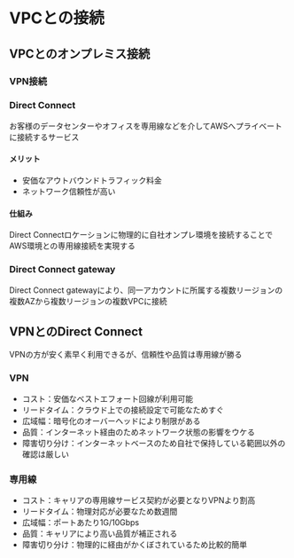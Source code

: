 # VPCとの接続

## VPCとのオンプレミス接続

### VPN接続

### Direct Connect
お客様のデータセンターやオフィスを専用線などを介してAWSへプライベートに接続するサービス

#### メリット
- 安価なアウトバウンドトラフィック料金
- ネットワーク信頼性が高い

#### 仕組み
Direct Connectロケーションに物理的に自社オンプレ環境を接続することでAWS環境との専用線接続を実現する

### Direct Connect gateway
Direct Connect gatewayにより、同一アカウントに所属する複数リージョンの複数AZから複数リージョンの複数VPCに接続

## VPNとのDirect Connect
VPNの方が安く素早く利用できるが、信頼性や品質は専用線が勝る

### VPN
- コスト：安価なベストエフォート回線が利用可能
- リードタイム：クラウド上での接続設定で可能なためすぐ
- 広域幅：暗号化のオーバーヘッドにより制限がある
- 品質：インターネット経由のためネットワーク状態の影響をウケる
- 障害切り分け：インターネットベースのため自社で保持している範囲以外の確認は厳しい
### 専用線
- コスト：キャリアの専用線サービス契約が必要となりVPNより割高
- リードタイム：物理対応が必要なため数週間
- 広域幅：ポートあたり1G/10Gbps
- 品質：キャリアにより高い品質が補正される
- 障害切り分け：物理的に経由がかくぼされているため比較的簡単